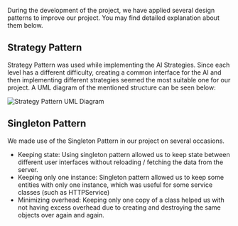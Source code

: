 During the development of the project, we have applied several design patterns to improve our project. You may find detailed explanation about them below.

## Strategy Pattern

Strategy Pattern was used while implementing the AI Strategies. Since each level has a different difficulty, creating a common interface for the AI and then implementing different strategies seemed the most suitable one for our project. A UML diagram of the mentioned structure can be seen below:

![Strategy Pattern UML Diagram](http://144.122.71.168:8080/ozan.alpay/group10/raw/master/client/docs/img/strategy.png)

## Singleton Pattern

We made use of the Singleton Pattern in our project on several occasions.
* Keeping state: Using singleton pattern allowed us to keep state between different user interfaces without reloading / fetching the data from the server.
* Keeping only one instance: Singleton pattern allowed us to keep some entities with only one instance, which was useful for some service classes (such as HTTPService)
* Minimizing overhead: Keeping only one copy of a class helped us with not having excess overhead due to creating and destroying the same objects over again and again.
